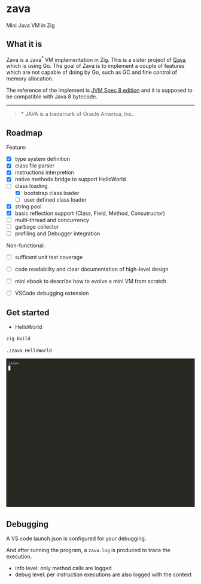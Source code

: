 # zava
Mini Java VM in Zig

## What it is

Zava is a Java<sup>*</sup> VM implementation in Zig. This is a sister project of [Gava](https://github.com/chaoyangnz/gava) which is using Go.
The goal of Zava is to implement a couple of features which are not capable of doing by Go, such as GC and fine control of memory allocation.

The reference of the implement is [JVM Spec 8 edition](https://docs.oracle.com/javase/specs/jvms/se8/html/) and it is supposed to be compatible with Java 8 bytecode.

--- 
> \* JAVA is a trademark of Oracle America, Inc.

## Roadmap

Feature:
- [x] type system definition
- [x] class file parser
- [x] instructions interpretion 
- [x] native methods bridge to support HelloWorld
- [ ] class loading
  - [x] bootstrap class loader
  - [ ] user defined class loader
- [x] string pool
- [x] basic reflection support (Class, Field, Method, Consutructor)
- [ ] multi-thread and concurrency
- [ ] garbage collector
- [ ] profiling and Debugger integration

Non-functional:
- [ ] sufficent unit test coverage
- [ ] code readability and clear documentation of high-level design
- [ ] mini ebook to describe how to evolve a mini VM from scratch
- [ ] VSCode debugging extension


## Get started

- HelloWorld
```
zig build

./zava HelloWorld
```

![demo](demo.gif)

## Debugging

A VS code launch.json is configured for your debugging.

And after running the program, a `zava.log` is produced to trace the execution.

- info level: only method calls are logged
- debug level: per instruction executions are also logged with the context





